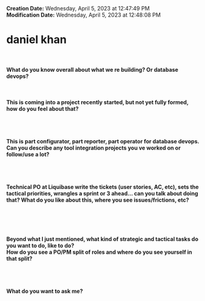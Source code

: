 <div><b>Creation Date:</b> Wednesday, April 5, 2023 at 12:47:49 PM<br></div>
<div><b>Modification Date:</b> Wednesday, April 5, 2023 at 12:48:08 PM<br></div>
<div><h1>daniel khan</h1></div>
<div><br></div>
<div><br></div>
<div><b>What do you know overall about what we re building? Or database devops?</b><br></div>
<div><br></div>
<div><br></div>
<div><b><br></b></div>
<div><b>This is coming into a project recently started, but not yet fully formed, how do you feel about that?</b><br></div>
<div><br></div>
<div><br></div>
<div><br></div>
<div><br></div>
<div><b>This is part configurator, part reporter, part operator for database devops. Can you describe any tool integration projects you ve worked on or follow/use a lot? </b><br></div>
<div><b><br></b></div>
<div><b><br></b></div>
<div><b><br></b></div>
<div><b><br></b></div>
<div><b>Technical PO at Liquibase write the tickets (user stories, AC, etc), sets the tactical priorities, wrangles a sprint or 3 ahead… can you talk about doing that? What do you like about this, where you see issues/frictions, etc?</b><br></div>
<div><br></div>
<div><br></div>
<div><br></div>
<div><br></div>
<div><br></div>
<div><b>Beyond what I just mentioned, what kind of strategic and tactical tasks do you want to do, like to do?</b></div>
<div><b>How do you see a PO/PM split of roles and where do you see yourself in that split?</b></div>
<div><b><br></b></div>
<div><b><br></b></div>
<div><b><br></b></div>
<div><b><br></b></div>
<div><b>What do you want to ask me?</b></div>

